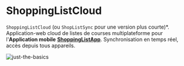 # ShoppingListCloud
`ShoppingListCloud` (ou `ShopListSync` pour une version plus courte)*. Application-web cloud de listes de courses multiplateforme pour l'**Application mobile** **[ShoppingListApp](https://github.com/paguielng/ShoppingListApp/)**. Synchronisation en temps réel, accès depuis tous appareils.

![just-the-basics](https://github.com/paguielng/ShoppingListCloud/blob/main/images/shopplistapp.jpg)
